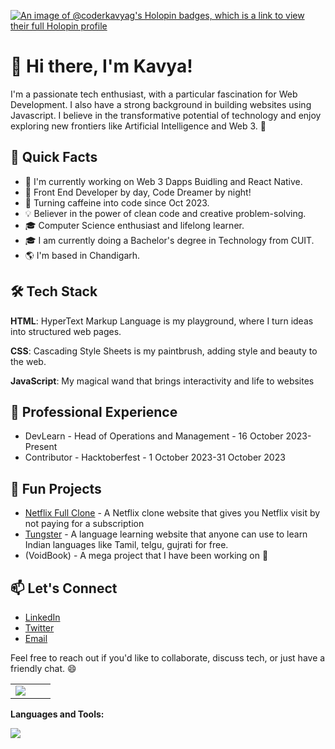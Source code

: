 [![An image of @coderkavyag's Holopin badges, which is a link to view their full Holopin profile](https://holopin.me/coderkavyag)](https://holopin.io/@coderkavyag)
# 👋 Hi there, I'm Kavya!

I'm a passionate tech enthusiast, with a particular fascination for Web Development. I also have a strong background in building websites using Javascript. I believe in the transformative potential of technology and enjoy exploring new frontiers like Artificial Intelligence and Web 3. 💪

## 🚀 Quick Facts

- 🔭 I'm currently working on Web 3 Dapps Buidling and React Native.
- 🔭 Front End Developer by day, Code Dreamer by night!
- 🌈 Turning caffeine into code since Oct 2023.
- 💡 Believer in the power of clean code and creative problem-solving.
- 🎓 Computer Science enthusiast and lifelong learner.
- 🎓 I am currently doing a Bachelor's degree in Technology from CUIT.
- 🌎 I'm based in Chandigarh.

## 🛠️ Tech Stack

 **HTML**: HyperText Markup Language is my playground, where I turn ideas into structured web pages.

 **CSS**: Cascading Style Sheets is my paintbrush, adding style and beauty to the web.

 **JavaScript**: My magical wand that brings interactivity and life to websites


## 💼 Professional Experience

- DevLearn - Head of Operations and Management - 16 October 2023-Present
- Contributor - Hacktoberfest - 1 October 2023-31 October 2023

## 🌟 Fun Projects

- [Netflix Full Clone]() - A Netflix clone website that gives you Netflix visit by not paying for a subscription
- [Tungster]() - A language learning website that anyone can use to learn Indian languages like Tamil, telgu, gujrati for free.
- (VoidBook) - A mega project that I have been working on 👀



## 📫 Let's Connect
- [LinkedIn](https://www.linkedin.com/in/coderkavyag/)
- [Twitter](https://twitter.com/KavyaGoel19312)
- [Email](codecraftkavya@gmail.com)

Feel free to reach out if you'd like to collaborate, discuss tech, or just have a friendly chat. 😄


<table>
<tr border="none">
<td width="50%">
     <a href="https://git.io/streak-stats"><img src="https://streak-stats.demolab.com?user=CoderKavyaG"/></a>
</td>

</tr>
</table>

**Languages and Tools:**
  
  <a href="https://skillicons.dev">
    <img src="https://skillicons.dev/icons?i=github,git,gitlab,html,css,js,vscode,&perline=14" />
  </a>
